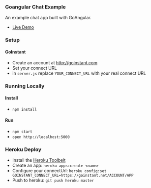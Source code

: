 ### Goangular Chat Example

An example chat app built with GoAngular.

 - [Live Demo](http://goangular-chat-example.herokuapp.com)

### Setup

#### GoInstant

- Create an account at http://goinstant.com
- Set your connect URL
 - in `server.js` replace `YOUR_CONNECT_URL` with your real connect URL

### Running Locally

#### Install

- `npm install`

#### Run

- `npm start`
- `open http://localhost:5000`

### Heroku Deploy

- Install the [Heroku Toolbelt](https://toolbelt.heroku.com/)
- Create an app: `heroku apps:create <name>`
- Configure your connectUrl: `heroku config:set GOINSTANT_CONNECT_URL=https://goinstant.net/ACCOUNT/APP`
- Push to heroku: `git push heroku master`
